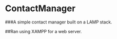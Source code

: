 # ContactManager
###A simple contact manager built on a LAMP stack.

##Ran using XAMPP for a web server.
